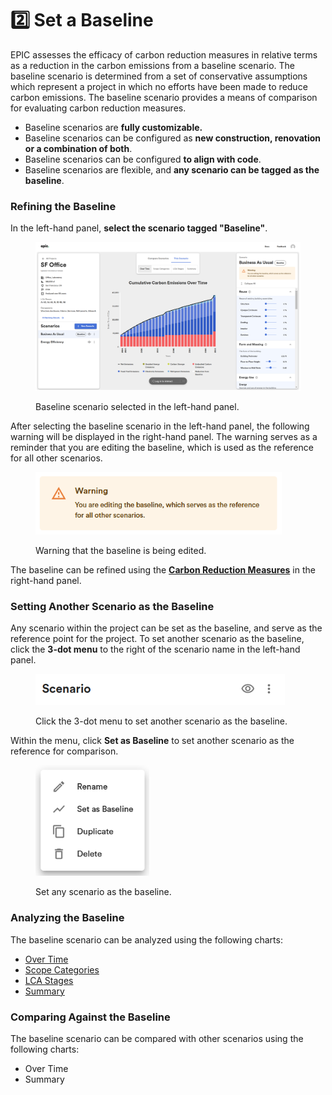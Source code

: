 # 2️⃣ Set a Baseline

EPIC assesses the efficacy of carbon reduction measures in relative terms as a reduction in the carbon emissions from a baseline scenario. The baseline scenario is determined from a set of conservative assumptions which represent a project in which no efforts have been made to reduce carbon emissions. The baseline scenario provides a means of comparison for evaluating carbon reduction measures.&#x20;

* Baseline scenarios are **fully customizable.**&#x20;
* Baseline scenarios can be configured as **new construction, renovation or a combination of both**.&#x20;
* Baseline scenarios can be configured **to align with code**.&#x20;
* Baseline scenarios are flexible, and **any scenario can be tagged as the baseline**.

### Refining the Baseline

In the left-hand panel, **select the scenario tagged "Baseline"**.

<div align="left">

<figure><img src="../../.gitbook/assets/image (16).png" alt="" width="563"><figcaption><p>Baseline scenario selected in the left-hand panel.</p></figcaption></figure>

</div>

After selecting the baseline scenario in the left-hand panel, the following warning will be displayed in the right-hand panel. The warning serves as a reminder that you are editing the baseline, which is used as the reference for all other scenarios.

<div align="left">

<figure><img src="../../.gitbook/assets/image (17).png" alt="" width="394"><figcaption><p>Warning that the baseline is being edited.</p></figcaption></figure>

</div>

The baseline can be refined using the [**Carbon Reduction Measures**](../carbon-reduction-measures/reduction-and-reuse.md) in the right-hand panel.&#x20;

### Setting Another Scenario as the Baseline

Any scenario within the project can be set as the baseline, and serve as the reference point for the project. To set another scenario as the baseline, click the **3-dot menu** to the right of the scenario name in the left-hand panel.&#x20;

<div align="left">

<figure><img src="../../.gitbook/assets/image (21).png" alt="" width="399"><figcaption><p>Click the 3-dot menu to set another scenario as the baseline.</p></figcaption></figure>

</div>

Within the menu, click **Set as Baseline** to set another scenario as the reference for comparison.

<div align="left">

<figure><img src="../../.gitbook/assets/image (20).png" alt="" width="182"><figcaption><p>Set any scenario as the baseline.</p></figcaption></figure>

</div>

### Analyzing the Baseline

The baseline scenario can be analyzed using the following charts:

* [Over Time](../carbon-reduction-measures/analyze-scenarios.md#over-time-chart)
* [Scope Categories](../carbon-reduction-measures/analyze-scenarios.md#scope-categories-chart)
* [LCA Stages](../carbon-reduction-measures/analyze-scenarios.md#lca-stages-chart)
* [Summary](../carbon-reduction-measures/analyze-scenarios.md#summary-chart)

### Comparing Against the Baseline

The baseline scenario can be compared with other scenarios using the following charts:

* Over Time
* Summary

